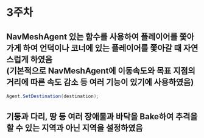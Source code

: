 # 3주차

## NavMeshAgent 있는 함수를 사용하여 플레이어를 쫓아가게 하여 언덕이나 코너에 있는 플레이어를 쫓아갈 때 자연스럽게 하였음 </br> (기본적으로 NavMeshAgent에 이동속도와 목표 지점의 거리에 따른 속도 감소 등 여러 기능이 있기에 사용하였음)

```cs
Agent.SetDestination(destination);
```
## 기둥과 다리, 땅 등 여러 장애물과 바닥을 Bake하여 추격을 할 수 있는 지역과 아닌 지역을 설정하였음
